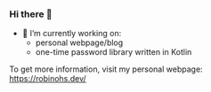 ### Hi there 👋

- 🔭 I’m currently working on:
  - personal webpage/blog
  - one-time password library written in Kotlin

To get more information, visit my personal webpage:<br/>
https://robinohs.dev/

